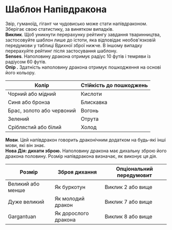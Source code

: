 # Шаблон Напівдракона

Звір, гуманоїд, гігант чи чудовисько може стати напівдраконом. Зберігає свою статистику, за винятком випадків.    
**Виклик**. Щоб уникнути перерахунку рейтингу завдання тваринництва, застосовуйте шаблон лише до істоти, яка відповідає необов'язковій передумови у таблиці Вдихної зброї нижче. В іншому випадку перерахуйте рейтинг після застосування шаблону.    
**Senses**. Наполовину дракона отримує радіус 10 футів і темряви із радіусом 60 футів.    
**Опір .** Здатність наполовину дракона отримує пошкодження на основі його кольору.

| Колір                     | Стійкість до пошкоджень |
| ------------------------- | ----------------------- |
| Чорний або мідний         | Кислоти                 |
| Синя або бронза           | Блискавка               |
| Брас, золото або червоний | Вогонь                  |
| Зелений                   | Отрута                  |
| Сріблястий або білий      | Холод                   |

**Мови**. Цей напівдракон говорить драконічним додатком на будь-які інші мови, які він знає.    
**Нова Дія: дихати зброю.** Наполовину дракона має дихальну зброю його дракона половину. Розмір напівдракона визначає, як виконує ця дія.

| Розмір            | Зброя дихання        | Опціональний передумовит |
| ----------------- | -------------------- | ------------------------ |
| Великий або менше | Як буркотун          | Виклик 2 або вище        |
| Дуже великий      | Як молодий дракон    | Виклик 7 або вище        |
| Gargantuan        | Як дорослого дракона | Виклик 8 або вище        |
